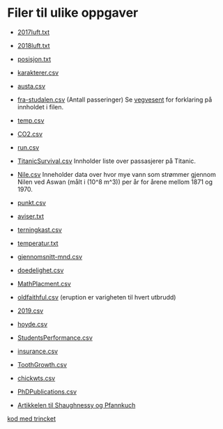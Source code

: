 # Filer til ulike oppgaver


* [2017luft.txt](2017luft.txt)
* [2018luft.txt](../Data/2018luft.txt)
* [posisjon.txt](Data/posisjon.txt)
* [karakterer.csv](Data/karakterer.csv)
* [austa.csv](https://vincentarelbundock.github.io/Rdatasets/csv/fpp2/austa.csv)
* [fra-studalen.csv](Data/fra-studalen.csv) (Antall passeringer)
Se [vegvesent](https://www.vegvesen.no/trafikkdata/start/om-trafikkdata#om-eksport) for forklaring på innholdet i filen.
* [temp.csv](Data/temp.csv)
* [CO2.csv](Data/CO2.csv)
* [run.csv](Data/run.csv)
* [TitanicSurvival.csv](https://vincentarelbundock.github.io/Rdatasets/csv/carData/TitanicSurvival.csv) Innholder liste over passasjerer på Titanic.
* [Nile.csv](https://vincentarelbundock.github.io/Rdatasets/csv/datasets/Nile.csv) Inneholder data over hvor mye vann som strømmer gjennom Nilen ved Aswan (målt i \(10^8 m^3\)) per år for årene mellom 1871 og 1970.
* [punkt.csv](Data/punkt.csv)
* [aviser.txt](Data/aviser.txt)
* [terningkast.csv](Data/terningkast.csv)  
* [temperatur.txt](Data/temperatur.txt)
* [gjennomsnitt-mnd.csv](Data/gjennomsnitt-mnd.csv)
* [doedelighet.csv](Data/doedelighet.csv)
* [MathPlacment.csv](https://vincentarelbundock.github.io/Rdatasets/csv/Stat2Data/MathPlacement.csv)
* [oldfaithful.csv](Data/faithful.csv) (eruption er varigheten til hvert utbrudd)
* [2019.csv](Data/2019.csv)
* [hoyde.csv](Data/hoyde.csv)
* [StudentsPerformance.csv](Data/StudentsPerformance.csv)
* [insurance.csv](https://raw.githubusercontent.com/stedy/Machine-Learning-with-R-datasets/master/insurance.csv)
* [ToothGrowth.csv](https://vincentarelbundock.github.io/Rdatasets/csv/datasets/ToothGrowth.csv)
* [chickwts.csv](https://vincentarelbundock.github.io/Rdatasets/csv/datasets/chickwts.csv)
* [PhDPublications.csv](https://vincentarelbundock.github.io/Rdatasets/csv/AER/PhDPublications.csv)


* [Artikkelen til Shaughnessy og Pfannkuch](http://www.web.pdx.edu/~jfreder/M212/oldfaithful.pdf)


[kod med trincket](program.html)
